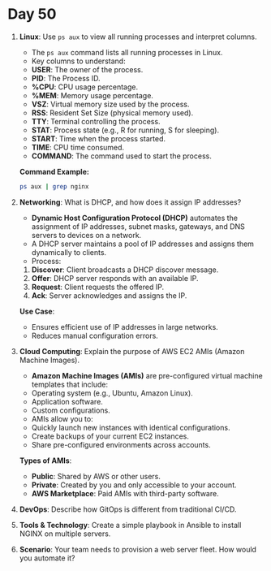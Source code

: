 # Day 50

1. **Linux**: Use `ps aux` to view all running processes and interpret columns.
   - The `ps aux` command lists all running processes in Linux.
   - Key columns to understand:
    - **USER**: The owner of the process.
    - **PID**: The Process ID.
    - **%CPU**: CPU usage percentage.
    - **%MEM**: Memory usage percentage.
    - **VSZ**: Virtual memory size used by the process.
    - **RSS**: Resident Set Size (physical memory used).
    - **TTY**: Terminal controlling the process.
    - **STAT**: Process state (e.g., R for running, S for sleeping).
    - **START**: Time when the process started.
    - **TIME**: CPU time consumed.
    - **COMMAND**: The command used to start the process.

   **Command Example:**
     ```bash
     ps aux | grep nginx
     ```


2. **Networking**: What is DHCP, and how does it assign IP addresses?
   - **Dynamic Host Configuration Protocol (DHCP)** automates the assignment of IP addresses, subnet masks, gateways, and DNS servers to devices on a network.
    - A DHCP server maintains a pool of IP addresses and assigns them dynamically to clients.
   - Process:
    1. **Discover**: Client broadcasts a DHCP discover message.
    2. **Offer**: DHCP server responds with an available IP.
    3. **Request**: Client requests the offered IP.
    4. **Ack**: Server acknowledges and assigns the IP.

   **Use Case**:
    - Ensures efficient use of IP addresses in large networks.
    - Reduces manual configuration errors.


3. **Cloud Computing**: Explain the purpose of AWS EC2 AMIs (Amazon Machine Images).
   - **Amazon Machine Images (AMIs)** are pre-configured virtual machine templates that include:
    - Operating system (e.g., Ubuntu, Amazon Linux).
    - Application software.
    - Custom configurations.
   - AMIs allow you to:
    - Quickly launch new instances with identical configurations.
    - Create backups of your current EC2 instances.
    - Share pre-configured environments across accounts.

   **Types of AMIs**:
    - **Public**: Shared by AWS or other users.
    - **Private**: Created by you and only accessible to your account.
    - **AWS Marketplace**: Paid AMIs with third-party software.


4. **DevOps**: Describe how GitOps is different from traditional CI/CD.

5. **Tools & Technology**: Create a simple playbook in Ansible to install NGINX on multiple servers.

6. **Scenario**: Your team needs to provision a web server fleet. How would you automate it?


